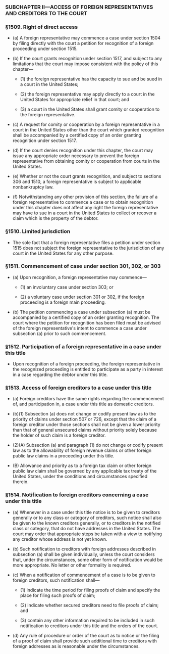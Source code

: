 ### SUBCHAPTER II—ACCESS OF FOREIGN REPRESENTATIVES AND CREDITORS TO THE COURT

### §1509. Right of direct access
* (a) A foreign representative may commence a case under section 1504 by filing directly with the court a petition for recognition of a foreign proceeding under section 1515.

* (b) If the court grants recognition under section 1517, and subject to any limitations that the court may impose consistent with the policy of this chapter—

  * (1) the foreign representative has the capacity to sue and be sued in a court in the United States;

  * (2) the foreign representative may apply directly to a court in the United States for appropriate relief in that court; and

  * (3) a court in the United States shall grant comity or cooperation to the foreign representative.


* (c) A request for comity or cooperation by a foreign representative in a court in the United States other than the court which granted recognition shall be accompanied by a certified copy of an order granting recognition under section 1517.

* (d) If the court denies recognition under this chapter, the court may issue any appropriate order necessary to prevent the foreign representative from obtaining comity or cooperation from courts in the United States.

* (e) Whether or not the court grants recognition, and subject to sections 306 and 1510, a foreign representative is subject to applicable nonbankruptcy law.

* (f) Notwithstanding any other provision of this section, the failure of a foreign representative to commence a case or to obtain recognition under this chapter does not affect any right the foreign representative may have to sue in a court in the United States to collect or recover a claim which is the property of the debtor.

### §1510. Limited jurisdiction
* The sole fact that a foreign representative files a petition under section 1515 does not subject the foreign representative to the jurisdiction of any court in the United States for any other purpose.

### §1511. Commencement of case under section 301, 302, or 303
* (a) Upon recognition, a foreign representative may commence—

  * (1) an involuntary case under section 303; or

  * (2) a voluntary case under section 301 or 302, if the foreign proceeding is a foreign main proceeding.


* (b) The petition commencing a case under subsection (a) must be accompanied by a certified copy of an order granting recognition. The court where the petition for recognition has been filed must be advised of the foreign representative's intent to commence a case under subsection (a) prior to such commencement.

### §1512. Participation of a foreign representative in a case under this title
* Upon recognition of a foreign proceeding, the foreign representative in the recognized proceeding is entitled to participate as a party in interest in a case regarding the debtor under this title.

### §1513. Access of foreign creditors to a case under this title
* (a) Foreign creditors have the same rights regarding the commencement of, and participation in, a case under this title as domestic creditors.

* (b)(1) Subsection (a) does not change or codify present law as to the priority of claims under section 507 or 726, except that the claim of a foreign creditor under those sections shall not be given a lower priority than that of general unsecured claims without priority solely because the holder of such claim is a foreign creditor.

* (2)(A) Subsection (a) and paragraph (1) do not change or codify present law as to the allowability of foreign revenue claims or other foreign public law claims in a proceeding under this title.

* (B) Allowance and priority as to a foreign tax claim or other foreign public law claim shall be governed by any applicable tax treaty of the United States, under the conditions and circumstances specified therein.

### §1514. Notification to foreign creditors concerning a case under this title
* (a) Whenever in a case under this title notice is to be given to creditors generally or to any class or category of creditors, such notice shall also be given to the known creditors generally, or to creditors in the notified class or category, that do not have addresses in the United States. The court may order that appropriate steps be taken with a view to notifying any creditor whose address is not yet known.

* (b) Such notification to creditors with foreign addresses described in subsection (a) shall be given individually, unless the court considers that, under the circumstances, some other form of notification would be more appropriate. No letter or other formality is required.

* (c) When a notification of commencement of a case is to be given to foreign creditors, such notification shall—

  * (1) indicate the time period for filing proofs of claim and specify the place for filing such proofs of claim;

  * (2) indicate whether secured creditors need to file proofs of claim; and

  * (3) contain any other information required to be included in such notification to creditors under this title and the orders of the court.


* (d) Any rule of procedure or order of the court as to notice or the filing of a proof of claim shall provide such additional time to creditors with foreign addresses as is reasonable under the circumstances.